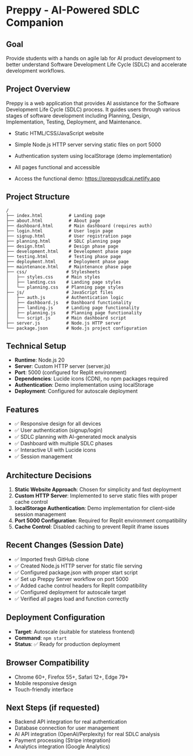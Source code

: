 # Preppy - AI-Powered SDLC Companion

## Goal 
Provide students with a hands on agile lab for AI product development to better understand Software Development Life Cycle (SDLC) and accelerate development workflows. 


## Project Overview
Preppy is a web application that provides AI assistance for the Software Development Life Cycle (SDLC) process. It guides users through various stages of software development including Planning, Design, Implementation, Testing, Deployment, and Maintenance.


- Static HTML/CSS/JavaScript website
- Simple Node.js HTTP server serving static files on port 5000
- Authentication system using localStorage (demo implementation)
- All pages functional and accessible

- Access the functional demo: 
  https://preppysdlcai.netlify.app

## Project Structure
```
/
├── index.html          # Landing page
├── about.html          # About page
├── dashboard.html      # Main dashboard (requires auth)
├── login.html          # User login page
├── signup.html         # User registration page
├── planning.html       # SDLC planning page
├── design.html         # Design phase page
├── development.html    # Development phase page
├── testing.html        # Testing phase page
├── deployment.html     # Deployment phase page
├── maintenance.html    # Maintenance phase page
├── css/               # Stylesheets
│   ├── styles.css     # Main styles
│   ├── landing.css    # Landing page styles
│   └── planning.css   # Planning page styles
├── js/                # JavaScript files
│   ├── auth.js        # Authentication logic
│   ├── dashboard.js   # Dashboard functionality
│   ├── landing.js     # Landing page functionality
│   ├── planning.js    # Planning page functionality
│   └── script.js      # Main dashboard script
├── server.js          # Node.js HTTP server
└── package.json       # Node.js project configuration
```

## Technical Setup
- **Runtime**: Node.js 20
- **Server**: Custom HTTP server (server.js)
- **Port**: 5000 (configured for Replit environment)
- **Dependencies**: Lucide icons (CDN), no npm packages required
- **Authentication**: Demo implementation using localStorage
- **Deployment**: Configured for autoscale deployment

## Features
- ✅ Responsive design for all devices
- ✅ User authentication (signup/login)
- ✅ SDLC planning with AI-generated mock analysis
- ✅ Dashboard with multiple SDLC phases
- ✅ Interactive UI with Lucide icons
- ✅ Session management

## Architecture Decisions
1. **Static Website Approach**: Chosen for simplicity and fast deployment
2. **Custom HTTP Server**: Implemented to serve static files with proper cache control
3. **localStorage Authentication**: Demo implementation for client-side session management
4. **Port 5000 Configuration**: Required for Replit environment compatibility
5. **Cache Control**: Disabled caching to prevent Replit iframe issues

## Recent Changes (Session Date)
- ✅ Imported fresh GitHub clone
- ✅ Created Node.js HTTP server for static file serving
- ✅ Configured package.json with proper start script
- ✅ Set up Preppy Server workflow on port 5000
- ✅ Added cache control headers for Replit compatibility
- ✅ Configured deployment for autoscale target
- ✅ Verified all pages load and function correctly

## Deployment Configuration
- **Target**: Autoscale (suitable for stateless frontend)
- **Command**: `npm start`
- **Status**: ✅ Ready for production deployment

## Browser Compatibility
- Chrome 60+, Firefox 55+, Safari 12+, Edge 79+
- Mobile responsive design
- Touch-friendly interface

## Next Steps (if requested)
- Backend API integration for real authentication
- Database connection for user management
- AI API integration (OpenAI/Perplexity) for real SDLC analysis
- Payment processing (Stripe integration)
- Analytics integration (Google Analytics)
